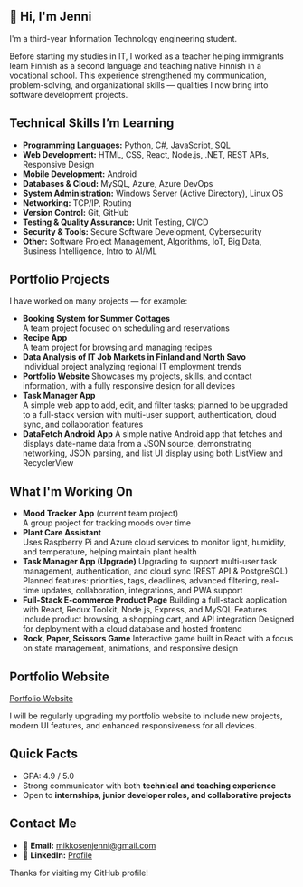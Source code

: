 ## 👋 Hi, I'm Jenni

I'm a third-year Information Technology engineering student.

Before starting my studies in IT, I worked as a teacher helping immigrants learn Finnish as a second language and teaching native Finnish in a vocational school. This experience strengthened my communication, problem-solving, and organizational skills — qualities I now bring into software development projects.

## Technical Skills I’m Learning

- **Programming Languages:** Python, C#, JavaScript, SQL
- **Web Development:** HTML, CSS, React, Node.js, .NET, REST APIs, Responsive Design
- **Mobile Development:** Android
- **Databases & Cloud:** MySQL, Azure, Azure DevOps
- **System Administration:** Windows Server (Active Directory), Linux OS
- **Networking:** TCP/IP, Routing
- **Version Control:** Git, GitHub
- **Testing & Quality Assurance:** Unit Testing, CI/CD
- **Security & Tools:** Secure Software Development, Cybersecurity
- **Other:** Software Project Management, Algorithms, IoT, Big Data, Business Intelligence, Intro to AI/ML

## Portfolio Projects

I have worked on many projects — for example:

- **Booking System for Summer Cottages**  
  A team project focused on scheduling and reservations  
- **Recipe App**  
  A team project for browsing and managing recipes  
- **Data Analysis of IT Job Markets in Finland and North Savo**  
  Individual project analyzing regional IT employment trends
- **Portfolio Website**
  Showcases my projects, skills, and contact information, with a fully responsive design for all devices
- **Task Manager App**  
  A simple web app to add, edit, and filter tasks; planned to be upgraded to a full-stack version with multi-user support, authentication, cloud sync, and collaboration features
- **DataFetch Android App**
  A simple native Android app that fetches and displays date-name data from a JSON source, demonstrating networking, JSON parsing, and list UI display using both ListView and RecyclerView

## What I'm Working On

- **Mood Tracker App** (current team project)  
  A group project for tracking moods over time 
- **Plant Care Assistant**  
  Uses Raspberry Pi and Azure cloud services to monitor light, humidity, and temperature, helping maintain plant health
- **Task Manager App (Upgrade)**
  Upgrading to support multi-user task management, authentication, and cloud sync (REST API & PostgreSQL)
  Planned features: priorities, tags, deadlines, advanced filtering, real-time updates, collaboration, integrations, and PWA support
- **Full-Stack E-commerce Product Page**
  Building a full-stack application with React, Redux Toolkit, Node.js, Express, and MySQL
  Features include product browsing, a shopping cart, and API integration
  Designed for deployment with a cloud database and hosted frontend
- **Rock, Paper, Scissors Game**
  Interactive game built in React with a focus on state management, animations, and responsive design


## Portfolio Website

[Portfolio Website](https://jenni-mikkonen.netlify.app/)

I will be regularly upgrading my portfolio website to include new projects, modern UI features, and enhanced responsiveness for all devices.	

## Quick Facts

- GPA: 4.9 / 5.0
- Strong communicator with both **technical and teaching experience**
- Open to **internships, junior developer roles, and collaborative projects**

## Contact Me

- 📧 **Email:** mikkosenjenni@gmail.com
- 💼 **LinkedIn:** [Profile](https://linkedin.com/in/jenni-e-mikkonen)


Thanks for visiting my GitHub profile!
